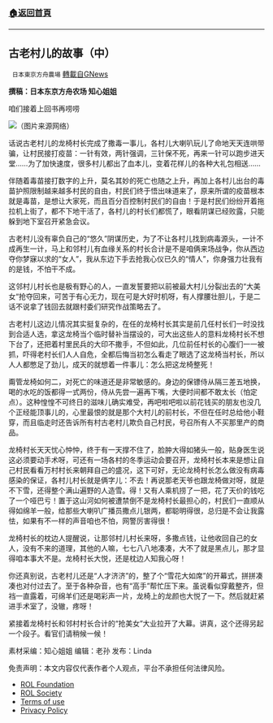 ###  [:house:返回首頁](https://github.com/ourhimalayas/txt)
---


## 古老村儿的故事（中）
` 日本東京方舟農場` [轉載自GNews](https://gnews.org/zh-hans/2092896/)

**撰稿：日本东京方舟农场 知心姐姐**

咱们接着上回书再唠唠

![](https://assets.gnews.org/wp-content/uploads/2022/03/029.jpg)（图片来源网络）

话说古老村儿的龙椅村长完成了撒毒一事儿，各村儿大喇叭玩儿了命地天天连哄带骗，让村民接打疫苗：一针有效，两针强调，三针保不死，再来一针可以跑步进天堂……为了加快速度，很多村儿都出了血本儿，变着花样儿的各种大礼包相送……

伴随着毒苗接打数字的上升，莫名其妙的死亡也随之上升，再加上各村儿出台的毒苗护照限制越来越多村民的自由，村民们终于悟出味道来了，原来所谓的疫苗根本就是毒苗，是想让大家死，而且百分百控制村民们的自由！于是村民们纷纷开着拖拉机上街了，都不下地干活了，各村儿的村长们都慌了，眼看阴谋已经败露，只能躲到地下室召开紧急会议。

古老村儿没有辜负自己的“悠久”阴谋历史，为了不让各村儿找到病毒源头，一计不成再生一计，马上和邻村儿有血缘关系的村长合计是不是咱俩来场战争，你从西边夺你梦寐以求的“女人”，我从东边下手去抢我心仪已久的“情人”，你身强力壮我有的是钱，不怕干不成。

这邻村儿村长也是极有野心的人，一直发誓要把以前被最大村儿分裂出去的“大美女“抢夺回来，可苦于有心无力，现在可是大好时机呀，有人撑腰壮胆儿，于是二话不说拿了钱回去就跟村委们研究作战策略去了。

古老村儿这边儿情况其实挺复杂的，在任的龙椅村长其实是前几任村长们一时没找到合适人选，拿这龙椅当个临时替补当摆设的，可大出这些人的意料龙椅村长不想下台了，还把着村里民兵的大印不撒手，不但如此，几位前任村长的心腹们一一被抓，吓得老村长们人人自危，全都后悔当初怎么看走了眼选了这龙椅当村长，所以人人都憋足了劲儿，成天的就想着一件事儿：怎么把这龙椅整死！

甭管龙椅如何二，对死亡的味道还是非常敏感的。身边的保镖侍从隔三差五地换，喝的水吃的饭都得一式两份，侍从先尝一遍再下嘴，大便时间都不敢太长（怕定点）。这种惶惶不可终日的滋味儿确实难受，再吧啦吧啦以前花钱买的朋友也没几个正经能顶事儿的，心里最恨的就是那个大村儿的前村长，不但在任时总给他小鞋穿，而且临走时还告诉所有村古老村儿欺负自己村民，号召所有人不买那里产的商品。

龙椅村长天天忧心忡忡，终于有一天撑不住了，脸肿大得如猪头一般，贴身医生说这必须要动手术呀，可还有一场各村的冬季运动会要召开，龙椅村长本来是想让自己村民看看万村村长来朝拜自己的盛况，这下可好，无论龙椅村长怎么做没有病毒感染的保证，各村儿村长就是俩字儿：不去！再说那老天爷也跟龙椅做对呀，就是不下雪，还得整个满山遍野的人造雪。得！又有人乘机捞了一把，花了天价的钱吃了一个哑巴亏！置于这山河如何被遭禁倒不是龙椅村长最担心的，村民们一直顺从得如绵羊一般，给那些大喇叭广播员撒点儿银两，都聪明得很，总归是不会让我露怯，如果有不一样的声音咱也不怕，网警厉害得很！

龙椅村长的枕边人提醒说，让那邻村儿村长来呀，多撒点钱，让他收回自己的女人，没有不来的道理，其他的人嘛，七七八八地凑凑，大不了就是黑点儿，那才显得咱本事大不是。龙椅村长大悦，还是枕边人知我心呀！

你还真别说，古老村儿还是“人才济济”的，整了个“雪花大如席”的开幕式，拼拼凑凑也对付过去了。至于各种杂音，也有“高手”帮忙压下来。虽说看似穿戴整齐，但裆一直露着，可绵羊们还是喝彩声一片，龙椅上的龙颜也大悦了一下。然后就赶紧进手术室了，没辙，疼呀！

紧接着龙椅村长和邻村村长合计的“抢美女”大业拉开了大幕。讲真，这个还得另起一个段子。看官们请稍候一候！

素材采编：知心姐姐
编辑：老孙
发布：Linda

 

免责声明：本文内容仅代表作者个人观点，平台不承担任何法律风险。

- [ROL Foundation](https://rolfoundation.org/)
- [ROL Society](https://rolsociety.org/)
- [Terms of use](https://gnews.org/terms-of-use-3/)
- [Privacy Policy](https://gnews.org/privacy-policy/)

